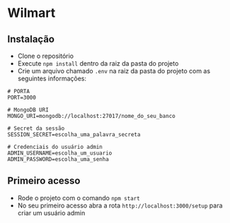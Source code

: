 # Wilmart

## Instalação

- Clone o repositório
- Execute `npm install` dentro da raiz da pasta do projeto
- Crie um arquivo chamado `.env` na raiz da pasta do projeto com as seguintes informações:

```
# PORTA
PORT=3000

# MongoDB URI
MONGO_URI=mongodb://localhost:27017/nome_do_seu_banco

# Secret da sessão
SESSION_SECRET=escolha_uma_palavra_secreta

# Credenciais do usuário admin
ADMIN_USERNAME=escolha_um_usuario
ADMIN_PASSWORD=escolha_uma_senha
```

## Primeiro acesso

- Rode o projeto com o comando `npm start`
- No seu primeiro acesso abra a rota `http://localhost:3000/setup` para criar um usuário admin
